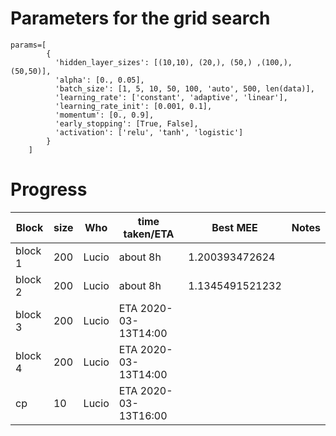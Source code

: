 
Parameters for the grid search
===================================

```
params=[
        {
          'hidden_layer_sizes': [(10,10), (20,), (50,) ,(100,), (50,50)],
          'alpha': [0., 0.05], 
          'batch_size': [1, 5, 10, 50, 100, 'auto', 500, len(data)],
          'learning_rate': ['constant', 'adaptive', 'linear'],
          'learning_rate_init': [0.001, 0.1],
          'momentum': [0., 0.9],
          'early_stopping': [True, False],
          'activation': ['relu', 'tanh', 'logistic'] 
        }
    ]
```


Progress
==========================

| Block         | size | Who        | time taken/ETA        | Best MEE           | Notes                     |
|---------------|------|------------|-----------------------|--------------------|---------------------------|
| block 1       | 200  | Lucio      | about 8h              | 1.200393472624     |                           |
| block 2       | 200  | Lucio      | about 8h              | 1.1345491521232    |                           |
| block 3       | 200  | Lucio      | ETA 2020-03-13T14:00  |                    |                           |
| block 4       | 200  | Lucio      | ETA 2020-03-13T14:00  |                    |                           |
| cp            |  10  | Lucio      | ETA 2020-03-13T16:00  |                    |                           |



